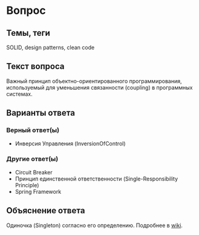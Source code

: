 # Вопрос

## Темы, теги

SOLID, design patterns, clean code

## Текст вопроса

Важный принцип объектно-ориентированного программирования, используемый для уменьшения связанности (coupling) в программных системах.

## Варианты ответа

### Верный ответ(ы)

* Инверсия Управления (InversionOfControl)

### Другие ответ(ы)

* Circuit Breaker
* Принцип единственной ответственности (Single-Responsibility Principle)
* Spring Framework

## Объяснение ответа

Одиночка (Singleton) согласно его определению. Подробнее в [wiki](https://technical-excellence.ru/wiki/InversionOfControl).
